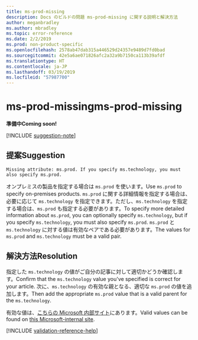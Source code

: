 ```yaml
---
title: ms-prod-missing
description: Docs のビルドの問題 ms-prod-missing に関する説明と解決方法
author: meganbradley
ms.author: mbradley
ms.topic: error-reference
ms.date: 2/2/2019
ms.prod: non-product-specific
ms.openlocfilehash: 2578ab47dab315a446529d24357e9489d7fd0bad
ms.sourcegitcommit: 42e5a6ae071826afc2a32a9b7150ca113b39afdf
ms.translationtype: HT
ms.contentlocale: ja-JP
ms.lasthandoff: 03/19/2019
ms.locfileid: "57987700"
---
```

# <a name="ms-prod-missing"></a><span data-ttu-id="e2a67-103">ms-prod-missing</span><span class="sxs-lookup"><span data-stu-id="e2a67-103">ms-prod-missing</span></span>

<span data-ttu-id="e2a67-104">**準備中**</span><span class="sxs-lookup"><span data-stu-id="e2a67-104">**Coming soon!**</span></span>

[!INCLUDE [suggestion-note](includes/suggestion-note.md)]

## <a name="suggestion"></a><span data-ttu-id="e2a67-105">提案</span><span class="sxs-lookup"><span data-stu-id="e2a67-105">Suggestion</span></span>

`Missing attribute: ms.prod. If you specify ms.technology, you must also specify ms.prod.`

<span data-ttu-id="e2a67-106">オンプレミスの製品を指定する場合は `ms.prod` を使います。</span><span class="sxs-lookup"><span data-stu-id="e2a67-106">Use `ms.prod` to specify on-premises products.</span></span> <span data-ttu-id="e2a67-107">`ms.prod` に関する詳細情報を指定する場合は、必要に応じて `ms.technology` を指定できます。ただし、`ms.technology` を指定する場合は、`ms.prod` も指定する必要があります。</span><span class="sxs-lookup"><span data-stu-id="e2a67-107">To specify more detailed information about `ms.prod`, you can optionally specify `ms.technology`, but if you specify `ms.technology`, you must also specify `ms.prod`.</span></span> <span data-ttu-id="e2a67-108">`ms.prod` と `ms.technology` に対する値は有効なペアである必要があります。</span><span class="sxs-lookup"><span data-stu-id="e2a67-108">The values for `ms.prod` and `ms.technology` must be a valid pair.</span></span>

## <a name="resolution"></a><span data-ttu-id="e2a67-109">解決方法</span><span class="sxs-lookup"><span data-stu-id="e2a67-109">Resolution</span></span>

<span data-ttu-id="e2a67-110">指定した `ms.technology` の値がご自分の記事に対して適切かどうか確認します。</span><span class="sxs-lookup"><span data-stu-id="e2a67-110">Confirm that the `ms.technology` value you've specified is correct for your article.</span></span> <span data-ttu-id="e2a67-111">次に、`ms.technology` の有効な親となる、適切な `ms.prod` の値を追加します。</span><span class="sxs-lookup"><span data-stu-id="e2a67-111">Then add the appropriate `ms.prod` value that is a valid parent for the `ms.technology`.</span></span>

<span data-ttu-id="e2a67-112">有効な値は、[こちらの Microsoft 内部サイト](https://docsmetadatatool.azurewebsites.net/allowlists)にあります。</span><span class="sxs-lookup"><span data-stu-id="e2a67-112">Valid values can be found on [this Microsoft-internal site](https://docsmetadatatool.azurewebsites.net/allowlists).</span></span>

<!--make sure to add this file to your includes folder and verify the path-->
[!INCLUDE [validation-reference-help](includes/validation-reference-help.md)]
